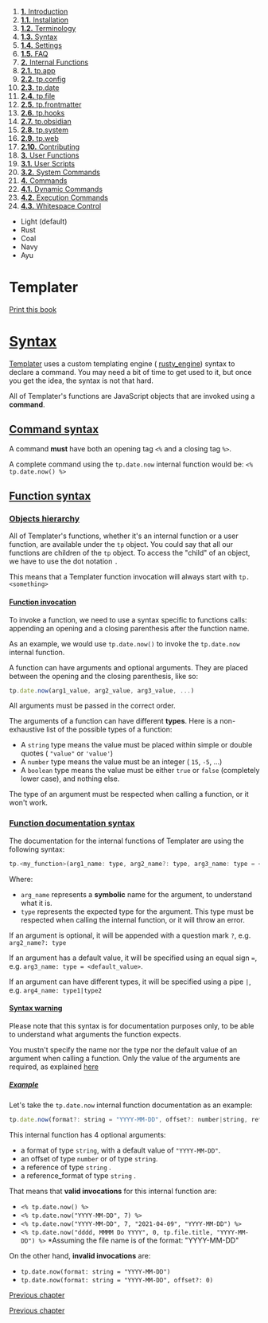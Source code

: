 1. [**1.** Introduction](introduction)
1. [**1.1.** Installation](installation)
2. [**1.2.** Terminology](terminology)
3. [**1.3.** Syntax](syntax)
4. [**1.4.** Settings](settings)
5. [**1.5.** FAQ](faq)
3. [**2.** Internal Functions](Atlas/Knowledge/tools/obsidian/Templater/Templater%20doc/internal-functions/overview)
01. [**2.1.** tp.app](app-module)
02. [**2.2.** tp.config](config-module)
03. [**2.3.** tp.date](date-module)
04. [**2.4.** tp.file](file-module)
05. [**2.5.** tp.frontmatter](frontmatter-module)
06. [**2.6.** tp.hooks](hooks-module)
07. [**2.7.** tp.obsidian](obsidian-module)
08. [**2.8.** tp.system](system-module)
09. [**2.9.** tp.web](web-module)
10. [**2.10.** Contributing](contribute)
5. [**3.** User Functions](Atlas/Knowledge/tools/obsidian/Templater/Templater%20doc/user-functions/overview)
1. [**3.1.** User Scripts](script-user-functions)
2. [**3.2.** System Commands](system-user-functions)
7. [**4.** Commands](Atlas/Knowledge/tools/obsidian/Templater/Templater%20doc/commands/overview)
1. [**4.1.** Dynamic Commands](dynamic-command)
2. [**4.2.** Execution Commands](execution-command)
3. [**4.3.** Whitespace Control](whitespace-control)

- Light (default)
- Rust
- Coal
- Navy
- Ayu

# Templater

[Print this book](print)

# [Syntax](syntax)

[Templater](https://github.com/SilentVoid13/Templater) uses a custom templating engine ( [rusty\_engine](https://github.com/SilentVoid13/rusty_engine)) syntax to declare a command. You may need a bit of time to get used to it, but once you get the idea, the syntax is not that hard.

All of Templater's functions are JavaScript objects that are invoked using a **command**.

## [Command syntax](syntax)

A command **must** have both an opening tag `<%` and a closing tag `%>`.

A complete command using the `tp.date.now` internal function would be: `<% tp.date.now() %>`

## [Function syntax](syntax)

### [Objects hierarchy](syntax)

All of Templater's functions, whether it's an internal function or a user function, are available under the `tp` object. You could say that all our functions are children of the `tp` object. To access the "child" of an object, we have to use the dot notation `.`

This means that a Templater function invocation will always start with `tp.<something>`

#### [Function invocation](syntax)

To invoke a function, we need to use a syntax specific to functions calls: appending an opening and a closing parenthesis after the function name.

As an example, we would use `tp.date.now()` to invoke the `tp.date.now` internal function.

A function can have arguments and optional arguments. They are placed between the opening and the closing parenthesis, like so:

```javascript
tp.date.now(arg1_value, arg2_value, arg3_value, ...)

```

All arguments must be passed in the correct order.

The arguments of a function can have different **types**. Here is a non-exhaustive list of the possible types of a function:

- A `string` type means the value must be placed within simple or double quotes ( `"value"` or `'value'`)
- A `number` type means the value must be an integer ( `15`, `-5`, ...)
- A `boolean` type means the value must be either `true` or `false` (completely lower case), and nothing else.

The type of an argument must be respected when calling a function, or it won't work.

### [Function documentation syntax](syntax)

The documentation for the internal functions of Templater are using the following syntax:

```javascript
tp.<my_function>(arg1_name: type, arg2_name?: type, arg3_name: type = <default_value>, arg4_name: type1|type2, ...)

```

Where:

- `arg_name` represents a **symbolic** name for the argument, to understand what it is.
- `type` represents the expected type for the argument. This type must be respected when calling the internal function, or it will throw an error.

If an argument is optional, it will be appended with a question mark `?`, e.g. `arg2_name?: type`

If an argument has a default value, it will be specified using an equal sign `=`, e.g. `arg3_name: type = <default_value>`.

If an argument can have different types, it will be specified using a pipe `|`, e.g. `arg4_name: type1|type2`

#### [Syntax warning](syntax)

Please note that this syntax is for documentation purposes only, to be able to understand what arguments the function expects.

You mustn't specify the name nor the type nor the default value of an argument when calling a function. Only the value of the arguments are required, as explained [here](syntax)

##### [Example](syntax)

Let's take the `tp.date.now` internal function documentation as an example:

```js
tp.date.now(format?: string = "YYYY-MM-DD", offset?: number|string, reference?: string, reference_format?: string)
```

This internal function has 4 optional arguments:

- a format of type `string`, with a default value of `"YYYY-MM-DD"`.
- an offset of type `number` or of type `string`.
- a reference of type `string` .
- a reference\_format of type `string` .

That means that **valid invocations** for this internal function are:

- `<% tp.date.now() %>`
- `<% tp.date.now("YYYY-MM-DD", 7) %>`
- `<% tp.date.now("YYYY-MM-DD", 7, "2021-04-09", "YYYY-MM-DD") %>`
- `<% tp.date.now("dddd, MMMM Do YYYY", 0, tp.file.title, "YYYY-MM-DD") %>` \*Assuming the file name is of the format: "YYYY-MM-DD"

On the other hand, **invalid invocations** are:

- `tp.date.now(format: string = "YYYY-MM-DD")`
- `tp.date.now(format: string = "YYYY-MM-DD", offset?: 0)`

[Previous chapter](terminology)

[Previous chapter](terminology)

